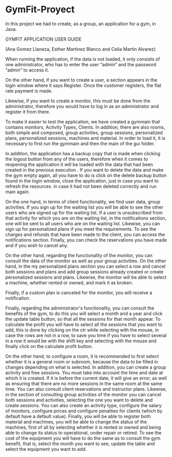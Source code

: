 # GymFit-Proyect
In this project we had to create, as a group, an application for a gym, in Java.

GYMFIT APPLICATION USER GUIDE

(Ana Gomez Llaneza, Esther Martinez Blanco and Celia Martin Alvarez)


When running the application, if the data is not loaded, it only consists of one administrator, who has to enter the user “admin” and the password “admin” to access it.

On the other hand, if you want to create a user, a section appears in the login window where it says Register. Once the customer registers, the flat rate payment is made.

Likewise, if you want to create a monitor, this must be done from the administrator, therefore you would have to log in as an administrator and register it from there.

To make it easier to test the application, we have created a gymmain that contains monitors, Activity Types, Clients. In addition, there are also rooms, both simple and composed, group activities, group sessions, personalized plans, personalized sessions, machines and material.
In order to load it, it is necessary to first run the gymmain and then the main of the gui folder.

In addition, the application has a backup copy that is made when clicking the logout button from any of the users, therefore when it comes to reopening the application it will be loaded with the data that had been created in the previous execution . If you want to delete the data and make the gym empty again, all you have to do is click on the delete backup button found in the login window, close the application, just in case you want to refresh the resources. in case it had not been deleted correctly and run main again.

On the one hand, in terms of client functionality, we find user data, group activities. If you sign up for the waiting list you will be able to see the other users who are signed up for the waiting list. If a user is unsubscribed from that activity for which you are on the waiting list, in the notifications section, one will be sent to all users who are on the waiting list.
Likewise, you can sign up for personalized plans if you meet the requirements.
To see the charges and refunds that have been made to the client, you can access the notifications section.
Finally, you can check the reservations you have made and if you wish to cancel any.


On the other hand, regarding the functionality of the monitor, you can consult the data of the monitor as well as your group activities.
On the other hand, in the my personalized plans section you can select a row and cancel both sessions and plans and add group sessions already created or create personalized sessions and plans.
Likewise, the monitor will be able to select a machine, whether rented or owned, and mark it as broken.

Finally, if a custom plan is canceled for the monitor, you will receive a notification.


Finally, regarding the administrator's functionality, you can consult the benefits of the gym, to do this you will select a month and a year and click the update table button, so that all the sessions for that month appear. To calculate the profit you will have to select all the sessions that you want to add, this is done by clicking on the ctr while selecting with the mouse, in case the rows are not in a row, to save you time if you have to select several in a row it would be with the shift key and selecting with the mouse and finally click on the calculate profit button.

On the other hand, to configure a room, it is recommended to first select whether it is a general room or subroom, because the data to be filled in changes depending on what is selected.
In addition, you can create a group activity and free sessions. You must take into account the time and date at which it is created. If it is before the current date, it will give an error, as well as ensuring that there are no more sessions in the same room at the same time. You can also consult client reservations and instructor plans.
Likewise, in the section of consulting group activities of the monitor you can cancel both sessions and activities, selecting the one you want to delete and create sessions.
You can also create an activity type, configure the salary of monitors, configure prices and configure penalties for clients (which by default have a default value).
Finally, you will be able to register both material and machines, you will be able to change the status of the machines, first of all by selecting whether it is rented or owned and being able to change its status to operational, under repair or retired. To see the cost of the equipment you will have to do the same as to consult the gym benefit, that is, select the month you want to see, update the table and select the equipment you want to add.
